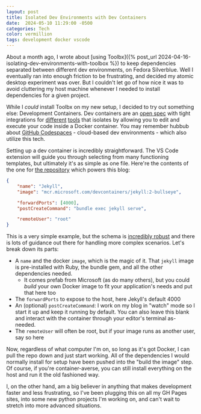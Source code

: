 ```yaml
---
layout: post
title: Isolated Dev Environments with Dev Containers
date:  2024-05-10 11:29:00 -0500
categories: Tech
color: vermillion
tags: development docker vscode
---
```


About a month ago, I wrote about [using Toolbx]({% post_url 2024-04-16-isolating-dev-environments-with-toolbox %}) to keep dependencies separated between different dev environments, on Fedora Silverblue. Well I eventually ran into enough friction to be frustrating, and decided my atomic desktop experiment was over. But I couldn't let go of how nice it was to avoid cluttering my host machine whenever I needed to install dependencies for a given project.

While I _could_ install Toolbx on my new setup, I decided to try out something else: Development Containers. Dev containers are an [open spec](https://containers.dev/) with tight integrations for [different](https://code.visualstudio.com/docs/devcontainers/create-dev-container) [tools](https://www.jetbrains.com/help/idea/connect-to-devcontainer.html) that isolates by allowing you to edit and execute your code inside a Docker container. You may remember hubbub about [GitHub Codespaces](https://docs.github.com/en/codespaces/overview) - cloud-based dev environments - which also utilize this tech.

Setting up a dev container is incredibly straightforward. The VS Code extension will guide you through selecting from many functioning templates, but ultimately it's as simple as one file. Here're the contents of the one for [the repository](https://github.com/pmcvtm/pmcvtm.com/blob/main/.devcontainer/devcontainer.json) which powers this blog:

```json
{
    "name": "Jekyll",
    "image": "mcr.microsoft.com/devcontainers/jekyll:2-bullseye",

    "forwardPorts": [4000],
    "postCreateCommand": "bundle exec jekyll serve",

    "remoteUser": "root"
}
```

This is a very simple example, but the schema is [incredibly robust](https://containers.dev/implementors/json_schema/) and there is lots of guidance out there for handling more complex scenarios. Let's break down its parts:

- A `name` and the docker `image`, which is the magic of it. That `jekyll` image is pre-installed with Ruby, the bundle gem, and all the other dependencies needed.
  - It comes prefab from Microsoft (as do many others), but you could _build_ your own Docker image to fit your application's needs and put that here too
- The `forwardPorts` to expose to the host, here Jekyll's default 4000
- An (optional) `postCreateCommand`: I work on my blog in "watch" mode so I start it up and keep it running by default. You can also leave this blank and interact with the container through your editor's terminal as-needed.
- The `remoteUser` will often be root, but if your image runs as another user, say so here

Now, regardless of what computer I'm on, so long as it's got Docker, I can pull the repo down and just start working. All of the dependencies I would normally install for setup have been pushed into the "build the image" step. Of course, if you're container-averse, you can still install everything on the host and run it the old fashioned way.

I, on the other hand, am a big believer in anything that makes development faster and less frustrating, so I've been plugging this on all my GH Pages sites, into some new python projects I'm working on, and can't wait to stretch into more advanced situations.
